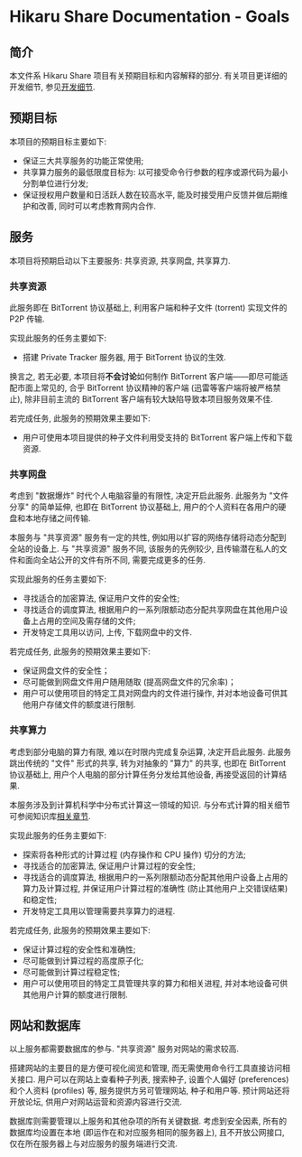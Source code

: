 # Hikaru Share Documentation - Goals

## 简介

本文件系 Hikaru Share 项目有关预期目标和内容解释的部分. 有关项目更详细的开发细节, 参见[开发细节](/development-details.md).

## 预期目标

本项目的预期目标主要如下:

- 保证三大共享服务的功能正常使用;
- 共享算力服务的最低限度目标为: 以可接受命令行参数的程序或源代码为最小分割单位进行分发;
- 保证授权用户数量和日活跃人数在较高水平, 能及时接受用户反馈并做后期维护和改善, 同时可以考虑教育网内合作.

## 服务

本项目将预期启动以下主要服务: 共享资源, 共享网盘, 共享算力.

### 共享资源

此服务即在 BitTorrent 协议基础上, 利用客户端和种子文件 (torrent) 实现文件的 P2P 传输.

实现此服务的任务主要如下:

- 搭建 Private Tracker 服务器, 用于 BitTorrent 协议的生效.

换言之, 若无必要, 本项目将**不会讨论**如何制作 BitTorrent 客户端——即尽可能适配市面上常见的, 合乎 BitTorrent 协议精神的客户端 (迅雷等客户端将被严格禁止), 除非目前主流的 BitTorrent 客户端有较大缺陷导致本项目服务效果不佳.

若完成任务, 此服务的预期效果主要如下: 

- 用户可使用本项目提供的种子文件利用受支持的 BitTorrent 客户端上传和下载资源.

### 共享网盘

考虑到 "数据爆炸" 时代个人电脑容量的有限性, 决定开启此服务. 此服务为 "文件分享" 的简单延伸, 也即在 BitTorrent 协议基础上, 用户的个人资料在各用户的硬盘和本地存储之间传输.

本服务与 "共享资源" 服务有一定的共性, 例如用以扩容的网络存储将动态分配到全站的设备上. 与 "共享资源" 服务不同, 该服务的先例较少, 且传输潜在私人的文件和面向全站公开的文件有所不同, 需要完成更多的任务.

实现此服务的任务主要如下: 

- 寻找适合的加密算法, 保证用户文件的安全性;
- 寻找适合的调度算法, 根据用户的一系列限额动态分配共享网盘在其他用户设备上占用的空间及需存储的文件;
- 开发特定工具用以访问, 上传, 下载网盘中的文件.

若完成任务, 此服务的预期效果主要如下:

- 保证网盘文件的安全性；
- 尽可能做到网盘文件用户随用随取 (提高网盘文件的冗余率)；
- 用户可以使用项目的特定工具对网盘内的文件进行操作, 并对本地设备可供其他用户存储文件的额度进行限制.

### 共享算力

考虑到部分电脑的算力有限, 难以在时限内完成复杂运算, 决定开启此服务. 此服务跳出传统的 "文件" 形式的共享, 转为对抽象的 "算力" 的共享, 也即在 BitTorrent 协议基础上, 用户个人电脑的部分计算任务分发给其他设备, 再接受返回的计算结果.

本服务涉及到计算机科学中分布式计算这一领域的知识. 与分布式计算的相关细节可参阅知识库[相关章节](/knowledge-base/shared-computation-power/distributed-computing.md).

实现此服务的任务主要如下:

- 探索将各种形式的计算过程 (内存操作和 CPU 操作) 切分的方法;
- 寻找适合的加密算法, 保证用户计算过程的安全性;
- 寻找适合的调度算法, 根据用户的一系列限额动态分配其他用户设备上占用的算力及计算过程, 并保证用户计算过程的准确性 (防止其他用户上交错误结果) 和稳定性;
- 开发特定工具用以管理需要共享算力的进程.

若完成任务, 此服务的预期效果主要如下:

- 保证计算过程的安全性和准确性;
- 尽可能做到计算过程的高度原子化;
- 尽可能做到计算过程稳定性;
- 用户可以使用项目的特定工具管理共享的算力和相关进程, 并对本地设备可供其他用户计算的额度进行限制.

## 网站和数据库

以上服务都需要数据库的参与. "共享资源" 服务对网站的需求较高.

搭建网站的主要目的是方便可视化阅览和管理, 而无需使用命令行工具直接访问相关接口. 用户可以在网站上查看种子列表, 搜索种子, 设置个人偏好 (preferences) 和个人资料 (profiles) 等, 服务提供方另可管理网站, 种子和用户等. 预计网站还将开放论坛, 供用户对网站运营和资源内容进行交流.

数据库则需要管理以上服务和其他杂项的所有关键数据. 考虑到安全因素, 所有的数据库均设置在本地 (即运作在和对应服务相同的服务器上), 且不开放公网接口, 仅在所在服务器上与对应服务的服务端进行交流.